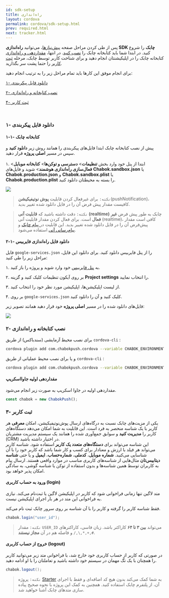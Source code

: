 ```yaml
---
id: sdk-setup    
title: راه‌اندازی    
layout: cordova    
permalink: cordova/sdk-setup.html    
prev: required.html    
next: tracker.html    
---   
```

پس از طی کردن مراحل صفحه [پیش‌نیازها](/cordova/required.html)، می‌توانید **راه‌اندازی SDK چابک** را شروع کنید. در ابتدا شما باید کتابخانه چابک را [نصب کنید](/cordova/sdk-setup.html#۱--نصب-کتابخانه). در انتها، [مقداردهی و راه‌اندازی](/cordova/sdk-setup.html#۲--مقداردهی-اولیه-initialize) کتابخانه چابک را در اپلیکیشنتان انجام دهید و برای شناخت کاربر توسط چابک، مرحله [ثبت کاربر](/cordova/sdk-setup.html#۳--ثبت-کاربر-register) را حتما پشت سر بگذارید.  
  
برای انجام موفق این کارها باید تمام مراحل زیر را به ترتیب انجام دهید:  
  
[۱- دانلود فایل پیکربندی](/cordova/sdk-setup.html#۱---دانلود-فایل-پیکربندی)  
  
[۲- نصب کتابخانه و راه‌اندازی](/cordova/sdk-setup.html#۲--نصب-کتابخانه-و-راهاندازی)  
  
[۴- ثبت کاربر](/cordova/sdk-setup.html#۳--ثبت-کاربر)  
  
<Br>  

### ۱-  دانلود فایل پیکربندی

#### ۱-۱-  کتابخانه چابک

پیش از نصب کتابخانه چابک ابتدا فایل‌های پیکربندی را همانند روش زیر **دانلود کنید** و سپس در مسیر **اصلی پروژه** قرار دهید. 
<br>  
۱. ابتدا از پنل خود وارد بخش **تنظیمات**> **دسترسی و توکن‌ها**> **کتابخانه موبایل**> **فعال‌سازی راه‌اندازی هوشمند**> شوید و فایل‌های **Chabok.sandbox.json** یا **Chabok.production.json** و  **Chabok.sandbox.plist** یا **Chabok.production.plist** را بسته به محیطتان دانلود کنید.  
<p class="text-center">  
<img  src="https://github.com/chabok-io/chabok-assets/raw/master/chabok-docs/cordova/smart-setup.png">  
</p>  

>`نکته:`  برای غیرفعال کردن قابلیت **پوش نوتیفیکیشن**(pushNotification)، کافیست مقدار پیش ‌فرض آن را در فایل دانلود شده تغییر بدید.

   
> `نکته:` دقت داشته باشید که **قابلیت آنی (realtime)**  چابک به طور پیش فرض **غیر فعال** است. برای فعال کردن مقدار قابلیت آنی (realtime)، کافی است مقدار پیش‌فرض آن را در فایل دانلود شده تغییر بدید. این قابلیت در[ پیام چابک](/android/chabok-messaging.html) و [پیام‌رسانی آنی](/android/event-handling.html) استفاده می‌شود.    

#### ۲-۱-  دانلود فایل راه‌اندازی فایربیس 

فایل `google-services.json` را از پنل فایربیس دانلود کنید. برای دانلود این فایل، مراحل زیر را طی کنید:

  ۱. به <a href="https://console.firebase.google.com/">پنل فایربیس</a> خود وارد شوید و پروژه را باز کنید.
  
  ۲. بر روی آیکون تنظیمات کلیک کنید و گزینه  **Project settings**  را انتخاب نمایید.
  
   ۳. از لیست اپلیکیشن‌ها، اپلیکیشن مورد نظر خود را انتخاب کنید.
   
   ۴. بر روی `google-services.json` کلیک کنید و آن را دانلود کنید.
 
 فایل‌های دانلود شده را در مسیر **اصلی پروژه** خود قرار دهید همانند تصویر زیر:
 
<p class="text-center">  
<img  src="https://github.com/chabok-io/chabok-assets/raw/master/chabok-docs/cordova/cordova-chabok-config-file.png">  
</p>  

### ۲- نصب کتابخانه و راه‌اندازی
برای نصب محیط آزمایشی (سندباکس) از طریق `cordova-cli` :  
  
```bash  
cordova plugin add com.chabokpush.cordova --variable CHABOK_ENVIRONMENT=SANDBOX
```
 و یا برای نصب محیط عملیاتی از طریق `cordova-cli` :  
  
```bash  
cordova plugin add com.chabokpush.cordova --variable CHABOK_ENVIRONMENT=PRODUCTION
```

####   مقداردهی اولیه جاوااسکریپ   
  مقداردهی اولیه در جاوا اسکریپ به صورت زیر انجام می‌شود.  
   
 ```javascript  
 const chabok = new ChabokPush(); 
 ```  
  
### ۳- ثبت کاربر  
  
یکی از مزیت‌های چابک نسبت به درگاه‌های ارسال پوش‌نوتیفیکیشن، امکان **معرفی** هر کاربر با یک شناسه منحصر به فرد است. این قابلیت به شما امکان می‌دهد دستگاه‌های کاربر را **مدیریت کنید** و سوابق جمع‌آوری شده را همانند یک سیستم مدیریت مشتریان (CRM) در اختیار داشته باشید.         
این شناسه می‌تواند برای **دستگاه‌های متعدد یک کاربر** استفاده شود. شناسه کاربر می‌تواند هر فیلد با ارزش و معنا‌دار برای کسب و کار شما باشد که کاربر خود را با آن شناسایی می‌کنید. **شماره موبایل**، **کدملی**، **شماره‌حساب**، **ایمیل** و یا حتی **شناسه دیتابیس‌تان** مثال‌هایی از شناسه‌های کاربری مناسب در موارد واقعی هستند. ارسال پیام‌ به کاربران توسط همین شناسه‌ها و بدون استفاده از توکن یا شناسه گوشی، به سادگی امکان پذیر خواهد بود.        
   
#### ورود به حساب کاربری (login)  
متد لاگین تنها زمانی فراخوانی شود که کاربر در اپلیکیشن لاگین یا ثبت‌نام می‌کند. نیازی به فراخوانی این متد در هر بار اجرای اپلیکیشن نیست.  
  
<p>  
فقط شناسه کاربر را گرفته و کاربر را با آن شناسه بر روی سرور چابک ثبت‌ نام می‌کند.  
</p>  
  
```java  
chabok.login("user_id");  
```  
  
>`نکته:` مقدار `USER_ID` می‌تواند **بین ۳ تا ۶۴** کاراکتر باشد. زبان فاسی، کاراکترهای `#,+,*,\,/` و فاصله هم در آن **مجاز نیستند**.  
  
  
#### خروج از حساب کاربری (logout)  
  
در صورتی که کاربر از حساب کاربری خود خارج شد، با فراخوانی متد زیر می‌توانید کاربر را همچنان با یک تگ مهمان در سیستم خود داشته باشید و تعاملتان را با او ادامه دهید.  
  
```java  
chabok.logout();  
```  
> `نکته:` پروژه [Starter](https://github.com/chabok-io/chabok-starter-cordova) به شما کمک می‌کند بدون هیچ کد اضافه‌ای و فقط با اجرای آن، از پلتفرم چابک استفاده کنید. همچنین به کمک این پروژه با نحوه صحیح پیاده سازی متدهای چابک آشنا خواهید شد.
